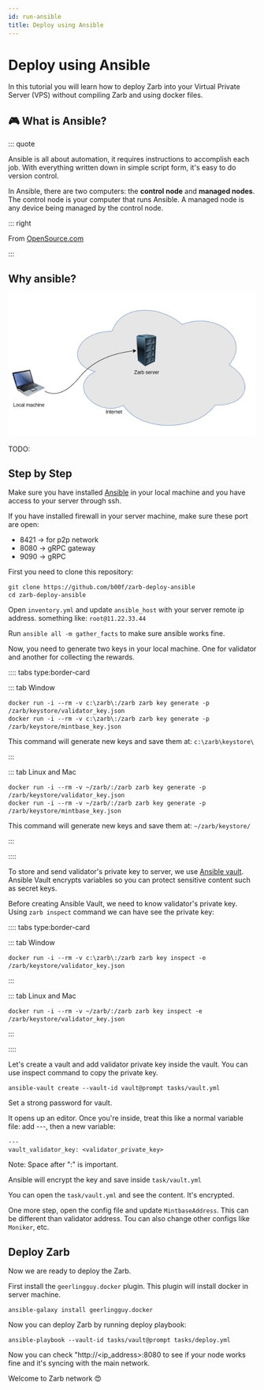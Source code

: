 ```yaml
---
id: run-ansible
title: Deploy using Ansible
---
```


# Deploy using Ansible

In this tutorial you will learn how to deploy Zarb into your Virtual Private Server (VPS) without
compiling Zarb and using docker files.

## 🎮 What is Ansible?

::: quote

Ansible is all about automation, it requires instructions to accomplish each job. With everything
written down in simple script form, it's easy to do version control.

In Ansible, there are two computers: the **control node** and **managed nodes**. The control node is
your computer that runs Ansible. A managed node is any device being managed by the control node.

::: right

From [OpenSource.com](https://opensource.com/resources/what-ansible)

:::

## Why ansible?

![Deploy Zarb using ansible](../assets/images/zarb-ansible.png)

TODO:

## Step by Step

Make sure you have installed
[Ansible](https://docs.ansible.com/ansible/latest/installation_guide/intro_installation.html) in
your local machine and you have access to your server through ssh.

If you have installed firewall in your server machine, make sure these port are open:

- 8421 -> for p2p network
- 8080 -> gRPC gateway
- 9090 -> gRPC

First you need to clone this repository:

```
git clone https://github.com/b00f/zarb-deploy-ansible
cd zarb-deploy-ansible
```

Open `inventory.yml` and update `ansible_host` with your server remote ip address. something like:
`root@11.22.33.44`

Run `ansible all -m gather_facts` to make sure ansible works fine.

Now, you need to generate two keys in your local machine. One for validator and another for
collecting the rewards.

:::: tabs type:border-card

::: tab Window

```
docker run -i --rm -v c:\zarb\:/zarb zarb key generate -p /zarb/keystore/validator_key.json
docker run -i --rm -v c:\zarb\:/zarb zarb key generate -p /zarb/keystore/mintbase_key.json
```

This command will generate new keys and save them at: `c:\zarb\keystore\`

:::

::: tab Linux and Mac

```
docker run -i --rm -v ~/zarb/:/zarb zarb key generate -p /zarb/keystore/validator_key.json
docker run -i --rm -v ~/zarb/:/zarb zarb key generate -p /zarb/keystore/mintbase_key.json
```

This command will generate new keys and save them at: `~/zarb/keystore/`

:::

::::

To store and send validator's private key to server, we use
[Ansible vault](https://docs.ansible.com/ansible/latest/user_guide/vault.html). Ansible Vault
encrypts variables so you can protect sensitive content such as secret keys.

Before creating Ansible Vault, we need to know validator's private key. Using `zarb inspect` command
we can have see the private key:

:::: tabs type:border-card

::: tab Window

```
docker run -i --rm -v c:\zarb\:/zarb zarb key inspect -e /zarb/keystore/validator_key.json
```

:::

::: tab Linux and Mac

```
docker run -i --rm -v ~/zarb/:/zarb zarb key inspect -e /zarb/keystore/validator_key.json
```

:::

::::

Let's create a vault and add validator private key inside the vault. You can use inspect command to
copy the private key.

```
ansible-vault create --vault-id vault@prompt tasks/vault.yml
```

Set a strong password for vault.

It opens up an editor. Once you're inside, treat this like a normal variable file: add ---, then a
new variable:

```
---
vault_validator_key: <validator_private_key>
```

Note: Space after ":" is important.

Ansible will encrypt the key and save inside `task/vault.yml`

You can open the `task/vault.yml` and see the content. It's encrypted.

One more step, open the config file and update `MintbaseAddress`. This can be different than
validator address. Tou can also change other configs like `Moniker`, etc.

## Deploy Zarb

Now we are ready to deploy the Zarb.

First install the `geerlingguy.docker` plugin. This plugin will install docker in server machine.

```
ansible-galaxy install geerlingguy.docker
```

Now you can deploy Zarb by running deploy playbook:

```
ansible-playbook --vault-id tasks/vault@prompt tasks/deploy.yml

```

Now you can check "http://<ip_address>:8080 to see if your node works fine and it's syncing with the
main network.

Welcome to Zarb network 😍
